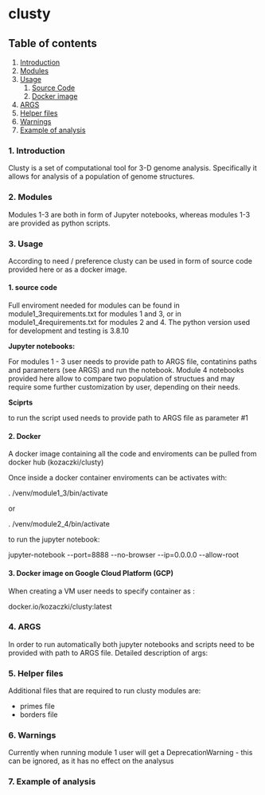# clusty

## Table of contents
1. [Introduction](#introduction)
2. [Modules](#modules)
3. [Usage](#usage)
    1. [Source Code](#source)
    2. [Docker image](#docker)
4. [ARGS](#args)
5. [Helper files](#helperfiles)
6. [Warnings](#warnings)
7. [Example of analysis](#exampleofanalysis)



### 1. Introduction <a name="introduction"></a>

Clusty is a set of computational tool for 3-D genome analysis. Specifically it allows for analysis
of a population of genome structures.

### 2. Modules <a name = 'modules'></a>

Modules 1-3 are both in form of Jupyter notebooks, whereas modules 1-3 are provided as python scripts.

### 3. Usage <a name = 'usage'></a>

According to need / preference clusty can be used in form of source code provided here or as a docker image.

#### 1. source code <a name = 'source'></a>

Full enviroment needed for modules can be found in module1_3requirements.txt for modules 1 and 3, or in
module1_4requirements.txt for modules 2 and 4. The python version  used for development and testing is 3.8.10

**Jupyter notebooks:**

For modules 1 - 3 user needs to provide path to ARGS file, contatinins paths and parameters (see ARGS) and run the notebook.
Module 4 notebooks provided here allow to compare two population of structues and may require some further customization by user,
depending on their needs.

**Sciprts**

to run the script used needs to provide path to ARGS file as parameter #1

#### 2. Docker <a name = 'docker'></a>

A docker image containing all the code and enviroments can be pulled from docker hub (kozaczki/clusty)

Once inside a docker container enviroments can be activates with:

. /venv/module1_3/bin/activate

or

. /venv/module2_4/bin/activate

to run the jupyter notebook:

jupyter-notebook --port=8888 --no-browser --ip=0.0.0.0 --allow-root

#### 3. Docker image on Google Cloud Platform (GCP)

When creating a VM user needs to specify container as :

docker.io/kozaczki/clusty:latest

### 4. ARGS  <a name = 'args'></a>

In order to run automatically both jupyter notebooks and scripts need to be provided with path to ARGS file.
Detailed description of args:


### 5. Helper files  <a name = 'helperfiles'></a>

Additional files that are required to run clusty modules are:

- primes file
- borders file

### 6. Warnings  <a name = 'warnings'></a>

Currently when running module 1 user will get a DeprecationWarning - this can be ignored, as it has no effect on the analysus


### 7. Example of analysis  <a name = 'exampleofanalysis'></a>
